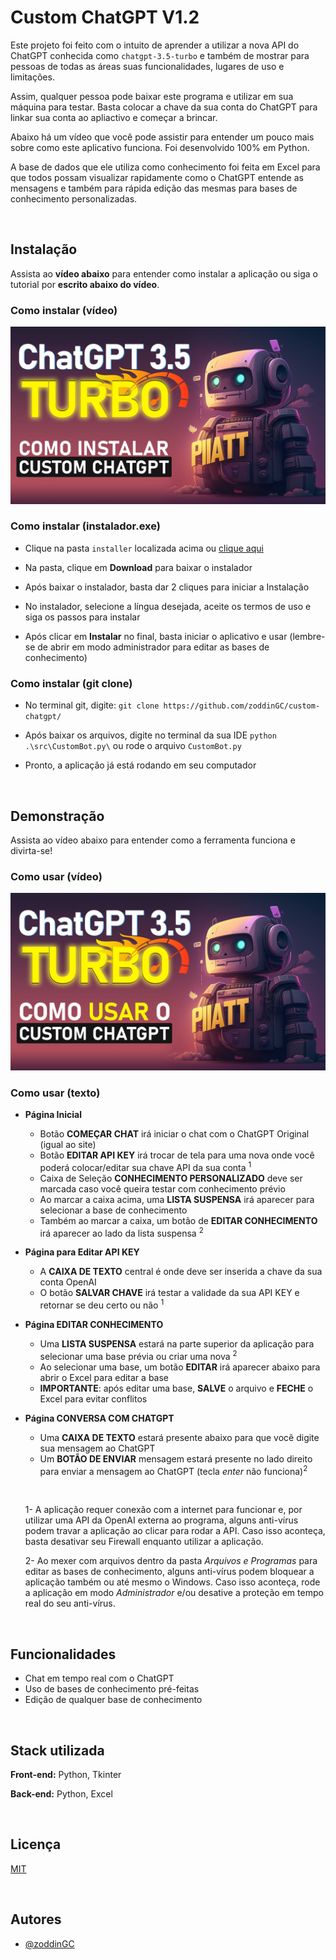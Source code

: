 
# Custom ChatGPT V1.2

Este projeto foi feito com o intuito de aprender a utilizar a nova API do ChatGPT conhecida como `chatgpt-3.5-turbo` e também de mostrar para pessoas de todas as áreas suas funcionalidades, lugares de uso e limitações.

Assim, qualquer pessoa pode baixar este programa e utilizar em sua máquina para testar. Basta colocar a chave da sua conta do ChatGPT para linkar sua conta ao apliactivo e começar a brincar.

Abaixo há um vídeo que você pode assistir para entender um pouco mais sobre como este aplicativo funciona. Foi desenvolvido 100% em Python.

A base de dados que ele utiliza como conhecimento foi feita em Excel para que todos possam visualizar rapidamente como o ChatGPT entende as mensagens e também para rápida edição das mesmas para bases de conhecimento personalizadas.

&nbsp;
## Instalação

Assista ao **vídeo abaixo** para entender como instalar a aplicação ou siga o tutorial por **escrito abaixo do vídeo**.

### Como instalar (vídeo)

[![COMO INSTALAR CUSTOM CHATGPT](https://github.com/zoddinGC/custom-chatgpt/blob/main/youtube/Installer%20image.png?raw=true)](https://www.youtube.com/watch?v=dvWfFrWAgmo "Instalação Custom ChatGPT")

### Como instalar (instalador.exe)

- Clique na pasta `installer` localizada acima ou [clique aqui](https://github.com/zoddinGC/custom-chatgpt/blob/main/installer/customChatGPT_WINDOWS_1.2_setup.exe)

- Na pasta, clique em **Download** para baixar o instalador

- Após baixar o instalador, basta dar 2 cliques para iniciar a Instalação

- No instalador, selecione a língua desejada, aceite os termos de uso e siga os passos para instalar

- Após clicar em **Instalar** no final, basta iniciar o aplicativo e usar (lembre-se de abrir em modo administrador para editar as bases de conhecimento)

### Como instalar (git clone)

- No terminal git, digite: `git clone https://github.com/zoddinGC/custom-chatgpt/`

- Após baixar os arquivos, digite no terminal da sua IDE `python .\src\CustomBot.py\` ou rode o arquivo `CustomBot.py`

- Pronto, a aplicação já está rodando em seu computador

&nbsp;
## Demonstração

Assista ao vídeo abaixo para entender como a ferramenta funciona e divirta-se!

### Como usar (vídeo)

[![COMO INSTALAR CUSTOM CHATGPT](https://github.com/zoddinGC/custom-chatgpt/blob/main/youtube/Usage%20image.png?raw=true)](https://www.youtube.com/watch?v=3KlVZibOYvE "Instalação Custom ChatGPT")

### Como usar (texto)

- **Página Inicial**
    
    * Botão **COMEÇAR CHAT** irá iniciar o chat com o ChatGPT Original (igual ao site)
    * Botão **EDITAR API KEY** irá trocar de tela para uma nova onde você poderá colocar/editar sua chave API da sua conta <sup>1</sup>
    * Caixa de Seleção **CONHECIMENTO PERSONALIZADO** deve ser marcada caso você queira testar com conhecimento prévio
    * Ao marcar a caixa acima, uma **LISTA SUSPENSA** irá aparecer para selecionar a base de conhecimento
    * Também ao marcar a caixa, um botão de **EDITAR CONHECIMENTO** irá aparecer ao lado da lista suspensa <sup>2</sup>

- **Página para Editar API KEY**

    * A **CAIXA DE TEXTO** central é onde deve ser inserida a chave da sua conta OpenAI
    * O botão **SALVAR CHAVE** irá testar a validade da sua API KEY e retornar se deu certo ou não <sup>1</sup>

- **Página EDITAR CONHECIMENTO**
    * Uma **LISTA SUSPENSA** estará na parte superior da aplicação para selecionar uma base prévia ou criar uma nova <sup>2</sup>
    * Ao selecionar uma base, um botão **EDITAR** irá aparecer abaixo para abrir o Excel para editar a base
    * **IMPORTANTE**: após editar uma base, **SALVE** o arquivo e **FECHE** o Excel para evitar conflitos

- **Página CONVERSA COM CHATGPT**
    * Uma **CAIXA DE TEXTO** estará presente abaixo para que você digite sua mensagem ao ChatGPT
    * Um **BOTÃO DE ENVIAR** mensagem estará presente no lado direito para enviar a mensagem ao ChatGPT (tecla *enter* não funciona)<sup>2</sup>

    &nbsp;

    1- A aplicação requer conexão com a internet para funcionar e, por utilizar uma API da OpenAI externa ao programa, alguns anti-vírus podem travar a aplicação ao clicar para rodar a API. Caso isso aconteça, basta desativar seu Firewall enquanto utilizar a aplicação.

    2- Ao mexer com arquivos dentro da pasta *Arquivos e Programas* para editar as bases de conhecimento, alguns anti-vírus podem bloquear a aplicação também ou até mesmo o Windows. Caso isso aconteça, rode a aplicação em modo *Administrador* e/ou desative a proteção em tempo real do seu anti-vírus.


&nbsp;


## Funcionalidades

- Chat em tempo real com o ChatGPT
- Uso de bases de conhecimento pré-feitas
- Edição de qualquer base de conhecimento

&nbsp;
## Stack utilizada

**Front-end:** Python, Tkinter

**Back-end:** Python, Excel

&nbsp;
## Licença

[MIT](https://github.com/zoddinGC/custom-chatgpt/blob/main/LICENSE)

&nbsp;
## Autores

- [@zoddinGC](https://github.com/zoddinGC/)

